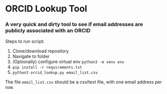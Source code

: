 # ORCID Lookup Tool

### A very quick and dirty tool to see if email addresses are publicly associated with an ORCID

Steps to run script:
1. Clone/download repository
2. Navigate to folder
3. (Optionally) configure virtual env
`python3 -m venv env`
4. `pip install -r requirements.txt`
5. `python3 orcid_lookup.py email_list.csv`

The file `email_list.csv` should be a csv/text file, with one email address per row.

